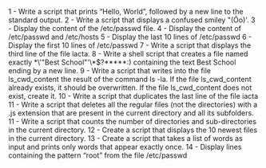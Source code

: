 1 - Write a script that prints “Hello, World”, followed by a new line to the standard output.
2 - Write a script that displays a confused smiley "(Ôo)'.
3 - Display the content of the /etc/passwd file.
4 - Display the content of /etc/passwd and /etc/hosts
5 - Display the last 10 lines of /etc/passwd
6 - Display the first 10 lines of /etc/passwd
7 - Write a script that displays the third line of the file iacta.
8 - Write a shell script that creates a file named exactly \*\\'"Best School"\'\\*$\?\*\*\*\*\*:) containing the text Best School ending by a new line.
9 - Write a script that writes into the file ls_cwd_content the result of the command ls -la. If the file ls_cwd_content already exists, it should be overwritten. If the file ls_cwd_content does not exist, create it.
10 - Write a script that duplicates the last line of the file iacta
11 - Write a script that deletes all the regular files (not the directories) with a .js extension that are present in the current directory and all its subfolders.
11 - Write a script that counts the number of directories and sub-directories in the current directory.
12 - Create a script that displays the 10 newest files in the current directory.
13 - Create a script that takes a list of words as input and prints only words that appear exactly once.
14 - Display lines containing the pattern “root” from the file /etc/passwd
